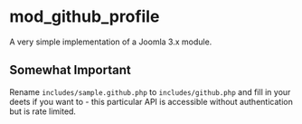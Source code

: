 # mod_github_profile

A very simple implementation of a Joomla 3.x module.

## Somewhat Important

Rename `includes/sample.github.php` to `includes/github.php` and fill in your deets if you want to - this particular API is accessible without authentication but is rate limited.